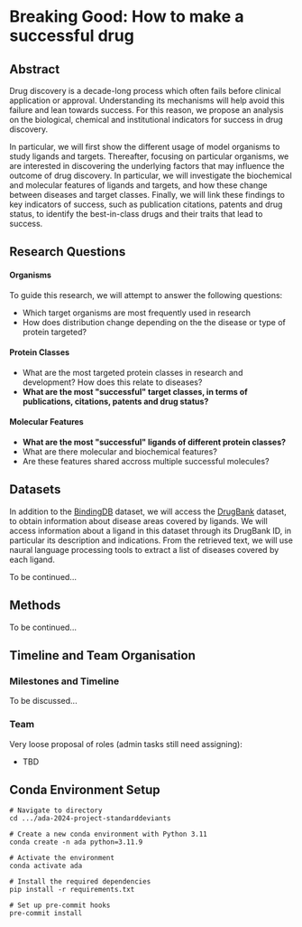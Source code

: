 # Breaking Good: How to make a successful drug
## Abstract
Drug discovery is a decade-long process which often fails before clinical application or approval. Understanding its mechanisms will help avoid this failure and lean towards success. For this reason, we propose an analysis on the biological, chemical and institutional indicators for success in drug discovery.

In particular, we will first show the different usage of model organisms to study ligands and targets. Thereafter, focusing on particular organisms, we are interested in discovering the underlying factors that may influence the outcome of drug discovery. In particular, we will investigate the biochemical and molecular features of ligands and targets, and how these change between diseases and target classes. Finally, we will link these findings to key indicators of success, such as publication citations, patents and drug status, to identify the best-in-class drugs and their traits that lead to success.


## Research Questions
#### Organisms
To guide this research, we will attempt to answer the following questions:
- Which target organisms are most frequently used in research
- How does distribution change depending on the the disease or type of protein targeted?

#### Protein Classes
- What are the most targeted protein classes in research and development? How does this relate to diseases?
- **What are the most "successful" target classes, in terms of publications, citations, patents and drug status?**

#### Molecular Features
- **What are the most "successful" ligands of different protein classes?**
- What are there molecular and biochemical features?
- Are these features shared accross multiple successful molecules?
  

## Datasets
In addition to the [BindingDB](https://www.bindingdb.org/rwd/bind/index.jsp) dataset, we will access the [DrugBank](https://en.wikipedia.org/wiki/DrugBank) dataset, to obtain information about disease areas covered by ligands. We will access information about a ligand in this dataset through its DrugBank ID, in particular its description and indications. From the retrieved text, we will use naural language processing tools to extract a list of diseases covered by each ligand.

To be continued...

## Methods
To be continued...

## Timeline and Team Organisation
### Milestones and Timeline
To be discussed...

### Team
Very loose proposal of roles (admin tasks still need assigning):
- TBD



## Conda Environment Setup

```shell
# Navigate to directory
cd .../ada-2024-project-standarddeviants

# Create a new conda environment with Python 3.11
conda create -n ada python=3.11.9

# Activate the environment
conda activate ada

# Install the required dependencies
pip install -r requirements.txt

# Set up pre-commit hooks
pre-commit install
```
